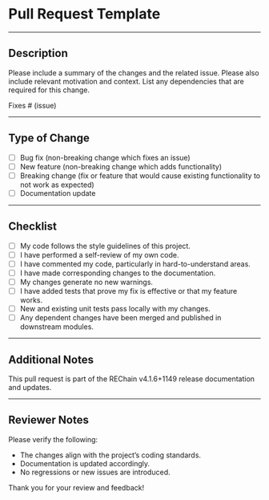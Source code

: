 # Pull Request Template

---

## Description

Please include a summary of the changes and the related issue. Please also include relevant motivation and context. List any dependencies that are required for this change.

Fixes # (issue)

---

## Type of Change

- [ ] Bug fix (non-breaking change which fixes an issue)
- [ ] New feature (non-breaking change which adds functionality)
- [ ] Breaking change (fix or feature that would cause existing functionality to not work as expected)
- [ ] Documentation update

---

## Checklist

- [ ] My code follows the style guidelines of this project.
- [ ] I have performed a self-review of my own code.
- [ ] I have commented my code, particularly in hard-to-understand areas.
- [ ] I have made corresponding changes to the documentation.
- [ ] My changes generate no new warnings.
- [ ] I have added tests that prove my fix is effective or that my feature works.
- [ ] New and existing unit tests pass locally with my changes.
- [ ] Any dependent changes have been merged and published in downstream modules.

---

## Additional Notes

This pull request is part of the REChain v4.1.6+1149 release documentation and updates.

---

## Reviewer Notes

Please verify the following:

- The changes align with the project’s coding standards.
- Documentation is updated accordingly.
- No regressions or new issues are introduced.

Thank you for your review and feedback!
